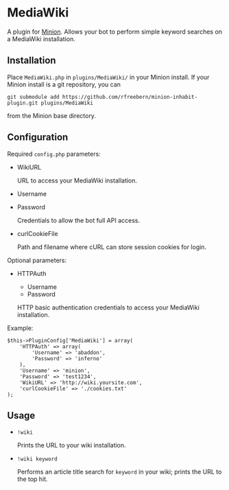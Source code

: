 MediaWiki
=========

A plugin for [Minion](http://github.com/rfreebern/minion). Allows your bot to
perform simple keyword searches on a MediaWiki installation.

Installation
------------

Place `MediaWiki.php` in `plugins/MediaWiki/` in your Minion install. If your Minion
install is a git repository, you can

    git submodule add https://github.com/rfreebern/minion-inhabit-plugin.git plugins/MediaWiki

from the Minion base directory.

Configuration
-------------

Required `config.php` parameters:

* WikiURL

  URL to access your MediaWiki installation.

* Username
* Password

  Credentials to allow the bot full API access.

* curlCookieFile

  Path and filename where cURL can store session cookies for login.

Optional parameters:

* HTTPAuth
  * Username
  * Password

  HTTP basic authentication credentials to access your MediaWiki installation.

Example:

    $this->PluginConfig['MediaWiki'] = array(
        'HTTPAuth' => array(
            'Username' => 'abaddon',
            'Password' => 'inferno'
        ),
        'Username' => 'minion',
        'Password' => 'test1234',
        'WikiURL' => 'http://wiki.yoursite.com',
        'curlCookieFile' => './cookies.txt'
    );

Usage
-----

* `!wiki`

  Prints the URL to your wiki installation.

* `!wiki keyword`

  Performs an article title search for `keyword` in your wiki; prints the URL to the top hit.

